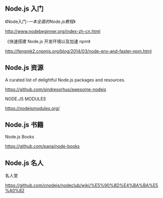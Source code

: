 ## Node.js 入门

《Node入门-_一本全面的Node.js教程_》 

http://www.nodebeginner.org/index-zh-cn.html

《快速搭建 Node.js 开发环境以及加速 npm》

http://fengmk2.cnpmjs.org/blog/2014/03/node-env-and-faster-npm.html

## Node.js 资源

A curated list of delightful Node.js packages and resources.

https://github.com/sindresorhus/awesome-nodejs

NODE.JS MODULES

https://nodejsmodules.org/

## Node.js 书籍

Node.js Books

https://github.com/pana/node-books

## Node.js 名人

名人堂

https://github.com/cnodejs/nodeclub/wiki/%E5%90%8D%E4%BA%BA%E5%A0%82